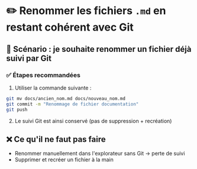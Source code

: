 # ✏️ Renommer les fichiers `.md` en restant cohérent avec Git

## 🔁 Scénario : je souhaite renommer un fichier déjà suivi par Git

### ✅ Étapes recommandées

1. Utiliser la commande suivante :

```bash
git mv docs/ancien_nom.md docs/nouveau_nom.md
git commit -m "Renommage de fichier documentation"
git push
```

2. Le suivi Git est ainsi conservé (pas de suppression + recréation)

## ❌ Ce qu'il ne faut pas faire

- Renommer manuellement dans l'explorateur sans Git → perte de suivi
- Supprimer et recréer un fichier à la main
